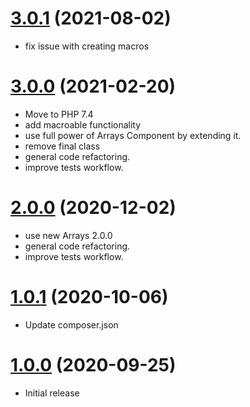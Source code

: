 <a name="3.0.1"></a>
# [3.0.1](https://github.com/glowyphp/registry) (2021-08-02)
* fix issue with creating macros

<a name="3.0.0"></a>
# [3.0.0](https://github.com/glowyphp/registry) (2021-02-20)
* Move to PHP 7.4
* add macroable functionality
* use full power of Arrays Component by extending it.
* remove final class
* general code refactoring.
* improve tests workflow.

<a name="2.0.0"></a>
# [2.0.0](https://github.com/glowyphp/registry) (2020-12-02)
* use new Arrays 2.0.0
* general code refactoring.
* improve tests workflow.

<a name="1.0.1"></a>
# [1.0.1](https://github.com/glowyphp/registry) (2020-10-06)
* Update composer.json

<a name="1.0.0"></a>
# [1.0.0](https://github.com/glowyphp/registry) (2020-09-25)
* Initial release
